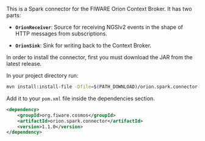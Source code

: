 This is a Spark connector for the FIWARE Orion Context Broker. It has two parts:

-   **`OrionReceiver`**: Source for receiving NGSIv2 events in the shape of HTTP messages from subscriptions.

-   **`OrionSink`**: Sink for writing back to the Context Broker.

In order to install the connector, first you must download the JAR from the latest release.

In your project directory run:

```bash
mvn install:install-file -Dfile=$(PATH_DOWNLOAD)/orion.spark.connector-1.1.0.jar -DgroupId=org.fiware.cosmos -DartifactId=orion.spark.connector -Dversion=1.1.0 -Dpackaging=jar
```

Add it to your `pom.xml` file inside the dependencies section.

```xml
<dependency>
    <groupId>org.fiware.cosmos</groupId>
    <artifactId>orion.spark.connector</artifactId>
    <version>1.1.0</version>
</dependency>
```
